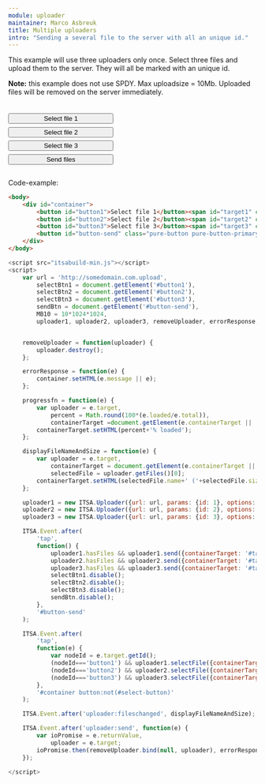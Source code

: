 ```yaml
---
module: uploader
maintainer: Marco Asbreuk
title: Multiple uploaders
intro: "Sending a several file to the server with all an unique id."
---
```


<style type="text/css">
    #container {
        margin: 2em 0;
        min-height: 2em;
    }
    #container button {
        margin-top: 0.5em;
        min-width: 16em;
    }
    .target-container {
        margin: 2em 0;
        padding: 1em;
        min-height: 3.6em;
    }
</style>

This example will use three uploaders only once. Select three files and upload them to the server. They will all be marked with an unique id.

**Note:** this example does not use SPDY. Max uploadsize = 10Mb. Uploaded files will be removed on the server immediately.

<div id="container">
    <button id="button1" class="pure-button pure-button-primary pure-button-bordered">Select file 1</button><span id="target1" class="target-container"></span><br>
    <button id="button2" class="pure-button pure-button-primary pure-button-bordered">Select file 2</button><span id="target2" class="target-container"></span><br>
    <button id="button3" class="pure-button pure-button-primary pure-button-bordered">Select file 3</button><span id="target3" class="target-container"></span><br>
    <button id="button-send" class="pure-button pure-button-primary pure-button-bordered">Send files</button>
</div>


Code-example:

```html
<body>
    <div id="container">
        <button id="button1">Select file 1</button><span id="target1" class="target-container"></span><br>
        <button id="button2">Select file 2</button><span id="target2" class="target-container"></span><br>
        <button id="button3">Select file 3</button><span id="target3" class="target-container"></span><br>
        <button id="button-send" class="pure-button pure-button-primary pure-button-bordered">Send files</button>
    </div>
</body>
```

```js
<script src="itsabuild-min.js"></script>
<script>
    var url = 'http://somedomain.com.upload',
        selectBtn1 = document.getElement('#button1'),
        selectBtn2 = document.getElement('#button2'),
        selectBtn3 = document.getElement('#button3'),
        sendBtn = document.getElement('#button-send'),
        MB10 = 10*1024*1024,
        uploader1, uploader2, uploader3, removeUploader, errorResponse, progressfn, displayFileNameAndSize;


    removeUploader = function(uploader) {
        uploader.destroy();
    };

    errorResponse = function(e) {
        container.setHTML(e.message || e);
    };

    progressfn = function(e) {
        var uploader = e.target,
            percent = Math.round(100*(e.loaded/e.total)),
            containerTarget =document.getElement(e.containerTarget || '#target1');
        containerTarget.setHTML(percent+'% loaded');
    };

    displayFileNameAndSize = function(e) {
        var uploader = e.target,
            containerTarget = document.getElement(e.containerTarget || '#target1'),
            selectedFile = uploader.getFiles()[0];
        containerTarget.setHTML(selectedFile.name+' ('+selectedFile.size+' bytes)');
    };

    uploader1 = new ITSA.Uploader({url: url, params: {id: 1}, options: {progressfn: progressfn}, maxFileSize: MB10});
    uploader2 = new ITSA.Uploader({url: url, params: {id: 2}, options: {progressfn: progressfn}, maxFileSize: MB10});
    uploader3 = new ITSA.Uploader({url: url, params: {id: 3}, options: {progressfn: progressfn}, maxFileSize: MB10});

    ITSA.Event.after(
        'tap',
        function() {
            uploader1.hasFiles && uploader1.send({containerTarget: '#target1'});
            uploader2.hasFiles && uploader2.send({containerTarget: '#target2'});
            uploader3.hasFiles && uploader3.send({containerTarget: '#target3'});
            selectBtn1.disable();
            selectBtn2.disable();
            selectBtn3.disable();
            sendBtn.disable();
        },
        '#button-send'
    );

    ITSA.Event.after(
        'tap',
        function(e) {
            var nodeId = e.target.getId();
            (nodeId==='button1') && uploader1.selectFile({containerTarget: '#target1'});
            (nodeId==='button2') && uploader2.selectFile({containerTarget: '#target2'});
            (nodeId==='button3') && uploader3.selectFile({containerTarget: '#target3'});
        },
        '#container button:not(#select-button)'
    );

    ITSA.Event.after('uploader:fileschanged', displayFileNameAndSize);

    ITSA.Event.after('uploader:send', function(e) {
        var ioPromise = e.returnValue,
            uploader = e.target;
        ioPromise.then(removeUploader.bind(null, uploader), errorResponse);
    });

</script>
```

<script src="../../dist/itsabuild-min.js"></script>
<script>
    var url = 'http://newsite.matrix-wijnen.nl/procesimage',
        selectBtn1 = document.getElement('#button1'),
        selectBtn2 = document.getElement('#button2'),
        selectBtn3 = document.getElement('#button3'),
        sendBtn = document.getElement('#button-send'),
        MB10 = 10*1024*1024,
        uploader1, uploader2, uploader3, removeUploader, errorResponse, progressfn, displayFileNameAndSize;


    selectBtn1.enable();
    selectBtn2.enable();
    selectBtn3.enable();
    sendBtn.enable();

    removeUploader = function(uploader) {
        uploader.destroy();
    };

    errorResponse = function(e) {
        container.setHTML(e.message || e);
    };

    progressfn = function(e) {
        var uploader = e.target,
            percent = Math.round(100*(e.loaded/e.total)),
            containerTarget =document.getElement(e.containerTarget || '#target1');
        containerTarget.setHTML(percent+'% loaded');
    };

    displayFileNameAndSize = function(e) {
        var uploader = e.target,
            containerTarget = document.getElement(e.containerTarget || '#target1'),
            selectedFile = uploader.getFiles()[0];
        containerTarget.setHTML(selectedFile.name+' ('+selectedFile.size+' bytes)');
    };

    uploader1 = new ITSA.Uploader({url: url, params: {id: 1}, options: {progressfn: progressfn}, maxFileSize: MB10});
    uploader2 = new ITSA.Uploader({url: url, params: {id: 2}, options: {progressfn: progressfn}, maxFileSize: MB10});
    uploader3 = new ITSA.Uploader({url: url, params: {id: 3}, options: {progressfn: progressfn}, maxFileSize: MB10});

    ITSA.Event.after(
        'tap',
        function() {
            uploader1.hasFiles && uploader1.send({containerTarget: '#target1'});
            uploader2.hasFiles && uploader2.send({containerTarget: '#target2'});
            uploader3.hasFiles && uploader3.send({containerTarget: '#target3'});
            selectBtn1.disable();
            selectBtn2.disable();
            selectBtn3.disable();
            sendBtn.disable();
        },
        '#button-send'
    );

    ITSA.Event.after(
        'tap',
        function(e) {
            var nodeId = e.target.getId();
            (nodeId==='button1') && uploader1.selectFile({containerTarget: '#target1'});
            (nodeId==='button2') && uploader2.selectFile({containerTarget: '#target2'});
            (nodeId==='button3') && uploader3.selectFile({containerTarget: '#target3'});
        },
        '#container button:not(#select-button)'
    );

    ITSA.Event.after('uploader:fileschanged', displayFileNameAndSize);

    ITSA.Event.after('uploader:send', function(e) {
        var ioPromise = e.returnValue,
            uploader = e.target;
        ioPromise.then(removeUploader.bind(null, uploader), errorResponse);
    });

</script>